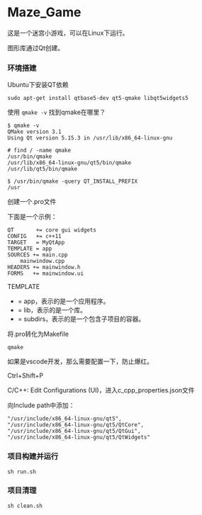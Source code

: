 # Maze_Game

这是一个迷宫小游戏，可以在Linux下运行。

图形库通过Qt创建。

### 环境搭建

Ubuntu下安装QT依赖

```
sudo apt-get install qtbase5-dev qt5-qmake libqt5widgets5
```

使用 `qmake -v` 找到qmake在哪里？

```
$ qmake -v
QMake version 3.1
Using Qt version 5.15.3 in /usr/lib/x86_64-linux-gnu
```

```
# find / -name qmake
/usr/bin/qmake
/usr/lib/x86_64-linux-gnu/qt5/bin/qmake
/usr/lib/qt5/bin/qmake
```

```
$ /usr/bin/qmake -query QT_INSTALL_PREFIX
/usr
```

创建一个.pro文件

下面是一个示例：

```
QT       += core gui widgets
CONFIG   += c++11
TARGET   = MyQtApp
TEMPLATE = app
SOURCES += main.cpp 
    mainwindow.cpp
HEADERS += mainwindow.h
FORMS   += mainwindow.ui
```

TEMPLATE

* = app，表示的是一个应用程序。
* = lib，表示的是一个库。
* = subdirs，表示的是一个包含子项目的容器。

将.pro转化为Makefile

```
qmake
```

如果是vscode开发，那么需要配置一下，防止爆红。

Ctrl+Shift+P

C/C++: Edit Configurations (UI)，进入c_cpp_properties.json文件

向Include path中添加：

```
"/usr/include/x86_64-linux-gnu/qt5",
"/usr/include/x86_64-linux-gnu/qt5/QtCore",
"/usr/include/x86_64-linux-gnu/qt5/QtGui",
"/usr/include/x86_64-linux-gnu/qt5/QtWidgets"
```


### 项目构建并运行

```
sh run.sh
```


### 项目清理

```
sh clean.sh
```
